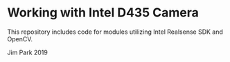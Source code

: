 # Working with Intel D435 Camera

This repository includes code for modules utilizing Intel Realsense SDK and OpenCV.

Jim Park 2019